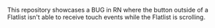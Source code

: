 This repository showcases a BUG in RN where 
the button outside of a Flatlist
isn't able to receive touch events while the Flatlist
is scrolling.